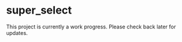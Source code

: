 super_select
============

This project is currently a work progress. Please check back later for updates.